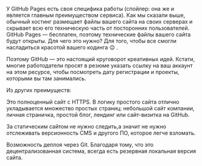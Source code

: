 У GitHub Pages есть своя специфика работы (спойлер: она же и является главным преимуществом сервиса). Как мы сказали выше, обычный хостинг размещает файлы вашего сайта на своих серверах и скрывает всю его техническую часть от посторонних пользователей. GitHub Pages — бесплатен, поэтому технические файлы вашего сайта будут открыты. Для чего это нужно? Для того, чтобы все смогли насладиться красотой вашего кодинга 😉 . 

Поэтому GitHub — это настоящий круговорот креативных идей. Кстати, многие работодатели просят в резюме указать ссылку на ваш аккаунт на этом ресурсе, чтобы посмотреть дату регистрации и проекты, которыми вы там занимались.

Из других преимуществ:

Это полноценный сайт с HTTPS. В логику простого сайта отлично укладывается множество простых страниц: небольшой сайт компании, личная страничка, простой блог, лендинг или сайт-визитка на GitHub.

За статическим сайтом не нужно следить,а значит не нужно отслеживать версионность CMS и другого ПО, которое легче взломать.

Возможность деплоя через Git. Благодаря тому, что это децентрализованная система, всегда есть резервная локальная версия сайта. 
